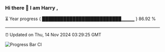 ### Hi there 👋 I am Harry , 

⏳ Year progress { ██████████████████████████▁▁▁▁ } 86.92 %

---

⏰ Updated on Thu, 14 Nov 2024 03:29:25 GMT

![Progress Bar CI](https://github.com/duykhang68/duykhang68/workflows/Progress%20Bar%20CI/badge.svg)
